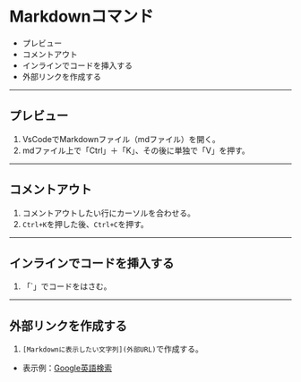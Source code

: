 
# Markdownコマンド

* プレビュー
* コメントアウト
* インラインでコードを挿入する
* 外部リンクを作成する

---

## プレビュー

1. VsCodeでMarkdownファイル（mdファイル）を開く。
2. mdファイル上で「Ctrl」＋「K」、その後に単独で「V」を押す。

---

## コメントアウト

1. コメントアウトしたい行にカーソルを合わせる。
2. `Ctrl+K`を押した後、`Ctrl+C`を押す。

---

## インラインでコードを挿入する

1. 「`」でコードをはさむ。

---

## 外部リンクを作成する

1. `[Markdownに表示したい文字列](外部URL)`で作成する。

* 表示例：[Google英語検索](https://www.google.com/webhp?gl=us&hl=en&gws_rd=cr&pws=0)
